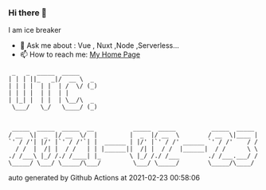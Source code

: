 ### Hi there 👋

I am ice breaker

- 💬 Ask me about : Vue , Nuxt ,Node ,Serverless...
- 📫 How to reach me: [My Home Page](https://icebreaker.top/)

```
 _   _  _____  _____     
| | | ||_   _|/  __ \  _ 
| | | |  | |  | /  \/ (_)
| | | |  | |  | |        
| |_| |  | |  | \__/\  _ 
 \___/   \_/   \____/ (_)
                         
                         
 _____  _____  _____  __           _____  _____          _____  _____ 
/ __  \|  _  |/ __  \/  |         |  _  |/ __  \        / __  \|____ |
`' / /'| |/' |`' / /'`| |  ______ | |/' |`' / /' ______ `' / /'    / /
  / /  |  /| |  / /   | | |______||  /| |  / /  |______|  / /      \ \
./ /___\ |_/ /./ /____| |_        \ |_/ /./ /___        ./ /___.___/ /
\_____/ \___/ \_____/\___/         \___/ \_____/        \_____/\____/
```

auto generated by Github Actions at 2021-02-23 00:58:06
